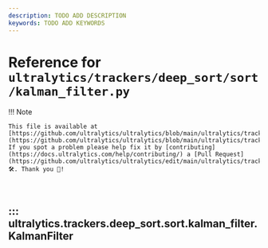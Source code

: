 ```yaml
---
description: TODO ADD DESCRIPTION
keywords: TODO ADD KEYWORDS
---
```


# Reference for `ultralytics/trackers/deep_sort/sort/kalman_filter.py`

!!! Note

    This file is available at [https://github.com/ultralytics/ultralytics/blob/main/ultralytics/trackers/deep_sort/sort/kalman_filter.py](https://github.com/ultralytics/ultralytics/blob/main/ultralytics/trackers/deep_sort/sort/kalman_filter.py). If you spot a problem please help fix it by [contributing](https://docs.ultralytics.com/help/contributing/) a [Pull Request](https://github.com/ultralytics/ultralytics/edit/main/ultralytics/trackers/deep_sort/sort/kalman_filter.py) 🛠️. Thank you 🙏!

<br>

## ::: ultralytics.trackers.deep_sort.sort.kalman_filter.KalmanFilter

<br><br>
